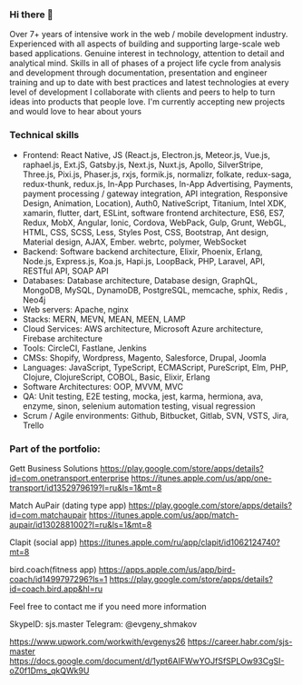### Hi there 👋
Over 7+ years of intensive work in the web / mobile development industry. Experienced with all aspects of building and supporting large-scale web based applications. Genuine interest in technology, attention to detail and analytical mind. Skills in all of phases of a project life cycle from analysis and development through documentation, presentation and engineer training and up to date with best practices and latest technologies at every level of development
I collaborate with clients and peers to help to turn ideas into products that people love. I'm currently accepting new projects and would love to hear about yours

### Technical skills
- Frontend:
React Native, JS (React.js, Electron.js, Meteor.js, Vue.js, raphael.js, Ext.jS, Gatsby.js, Next.js, Nuxt.js, Apollo, SilverStripe, Three.js, Pixi.js, Phaser.js, rxjs, formik.js, normalizr, folkate, redux-saga, redux-thunk, redux.js, In-App Purchases, In-App Advertising, Payments, payment processing / gateway integration, API integration, Responsive Design, Animation, Location), Auth0, NativeScript, Titanium, Intel XDK, xamarin, flutter, dart, ESLint, software frontend architecture, ES6, ES7, Redux, MobX, Angular, Ionic, Cordova, WebPack, Gulp, Grunt, WebGL, HTML, CSS, SCSS, Less, Styles Post, CSS, Bootstrap, Ant design, Material design, AJAX, Ember. webrtc, polymer, WebSocket
- Backend:
Software backend architecture, Elixir, Phoenix, Erlang, Node.js, Express.js, Koa.js, Hapi.js, LoopBack, PHP, Laravel, API, RESTful API, SOAP API
- Databases:
Database architecture, Database design, GraphQL, MongoDB, MySQL, DynamoDB, PostgreSQL, memcache, sphix, Redis , Neo4j
- Web servers:
Apache, nginx
- Stacks:
MERN, MEVN, MEAN, MEEN, LAMP
- Cloud Services:
AWS architecture, Microsoft Azure architecture, Firebase architecture
- Tools:
CircleCI, Fastlane, Jenkins
- CMSs:
Shopify, Wordpress, Magento, Salesforce, Drupal, Joomla
- Languages:
JavaScript, TypeScript, ECMAScript, PureScript, Elm, PHP, Clojure, ClojureScript, COBOL, Basic, Elixir, Erlang
- Software Architectures:
OOP, MVVM, MVC
- QA:
Unit testing, E2E testing, mocka, jest, karma, hermiona, ava, enzyme, sinon, selenium automation testing, visual regression
- Scrum / Agile environments:
Github, Bitbucket, Gitlab, SVN, VSTS, Jira, Trello

### Part of the portfolio:
Gett Business Solutions
https://play.google.com/store/apps/details?id=com.onetransport.enterprise
https://itunes.apple.com/us/app/one-transport/id1352979619?l=ru&ls=1&mt=8

Match AuPair (dating type app)
https://play.google.com/store/apps/details?id=com.matchaupair
https://itunes.apple.com/us/app/match-aupair/id1302881002?l=ru&ls=1&mt=8

Clapit (social app)
https://itunes.apple.com/ru/app/clapit/id1062124740?mt=8

bird.coach(fitness app)
https://apps.apple.com/us/app/bird-coach/id1499797296?ls=1
https://play.google.com/store/apps/details?id=coach.bird.app&hl=ru

Feel free to contact me if you need more information

SkypeID: sjs.master
Telegram: @evgeny_shmakov

https://www.upwork.com/workwith/evgenys26
https://career.habr.com/sjs-master
https://docs.google.com/document/d/1ypt6AIFWwYOJfSfSPLOw93CgSI-oZ0f1Dms_qkQWk9U


<!--
**magickasoft/magickasoft** is a ✨ _special_ ✨ repository because its `README.md` (this file) appears on your GitHub profile.

Here are some ideas to get you started:

- 🔭 I’m currently working on ...
- 🌱 I’m currently learning ...
- 👯 I’m looking to collaborate on ...
- 🤔 I’m looking for help with ...
- 💬 Ask me about ...
- 📫 How to reach me: ...
- 😄 Pronouns: ...
- ⚡ Fun fact: ...
-->

